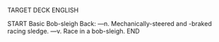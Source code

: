 TARGET DECK
ENGLISH

START
Basic
Bob-sleigh
Back: —n. Mechanically-steered and -braked racing sledge. —v. Race in a bob-sleigh.
END
